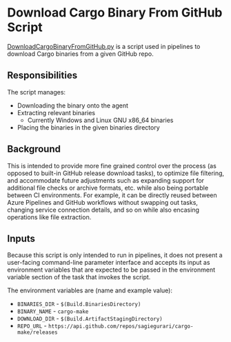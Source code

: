 # Download Cargo Binary From GitHub Script

[DownloadCargoBinaryFromGitHub.py](./DownloadCargoBinaryFromGitHub.py) is a script used in pipelines to download Cargo
binaries from a given GitHub repo.

## Responsibilities

The script manages:

- Downloading the binary onto the agent
- Extracting relevant binaries
  - Currently Windows and Linux GNU x86_64 binaries
- Placing the binaries in the given binaries directory

## Background

This is intended to provide more fine grained control over the process (as opposed to built-in GitHub release download
tasks), to optimize file filtering, and accommodate future adjustments such as expanding support for additional file
checks or archive formats, etc. while also being portable between CI environments. For example, it can be directly
reused between Azure Pipelines and GitHub workflows without swapping out tasks, changing service connection details,
and so on while also encasing operations like file extraction.

## Inputs

Because this script is only intended to run in pipelines, it does not present a user-facing command-line parameter
interface and accepts its input as environment variables that are expected to be passed in the environment variable
section of the task that invokes the script.

The environment variables are (name and example value):

- `BINARIES_DIR` - `$(Build.BinariesDirectory)`
- `BINARY_NAME` - `cargo-make`
- `DOWNLOAD_DIR` - `$(Build.ArtifactStagingDirectory)`
- `REPO_URL` - `https://api.github.com/repos/sagiegurari/cargo-make/releases`
